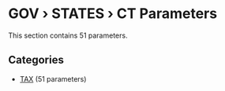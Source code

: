 # GOV › STATES › CT Parameters

This section contains 51 parameters.

## Categories

- [TAX](tax/index.md) (51 parameters)
